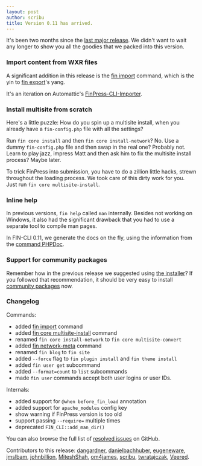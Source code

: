 ```yaml
---
layout: post
author: scribu
title: Version 0.11 has arrived.
---
```

It's been two months since the [last major release](/blog/version-0.10.html). We didn't want to wait any longer to show you all the goodies that we packed into this version.

### Import content from WXR files

A significant addition in this release is the [fin import](/commands/import/) command, which is the yin to [fin export](/commands/export/)'s yang.

It's an iteration on Automattic's [FinPress-CLI-Importer](https://github.com/Automattic/FinPress-CLI-Importer).

### Install multisite from scratch

Here's a little puzzle: How do you spin up a multisite install, when you already have a `fin-config.php` file with all the settings?

Run `fin core install` and then `fin core install-network`? No. Use a dummy `fin-config.php` file and then swap in the real one? Probably not. Learn to play jazz, impress Matt and then ask him to fix the multisite install process? Maybe later.

To trick FinPress into submission, you have to do a zillion little hacks, strewn throughout the loading process. We took care of this dirty work for you. Just run `fin core multisite-install`.

### Inline help

In previous versions, `fin help` called `man` internally. Besides not working on Windows, it also had the significant drawback that you had to use a separate tool to compile man pages.

In FIN-CLI 0.11, we generate the docs on the fly, using the information from the [command PHPDoc](https://github.com/fin-cli/fin-cli/wiki/Commands-Cookbook#longdesc).

### Support for community packages

Remember how in the previous release we suggested using [the installer](/#install)? If you followed that recommendation, it should be very easy to install [community packages](https://github.com/fin-cli/fin-cli/wiki/Community-Packages) now.

### Changelog

Commands:

* added [fin import](/commands/import/) command
* added [fin core multisite-install](/commands/core/multisite-install/) command
* renamed `fin core install-network` to `fin core multisite-convert`
* added [fin network-meta](/commands/network-meta/) command
* renamed `fin blog` to `fin site`
* added `--force` flag to `fin plugin install` and `fin theme install`
* added `fin user get` subcommand
* added `--format=count` to `list` subcommands
* made `fin user` commands accept both user logins or user IDs.

Internals:

* added support for `@when before_fin_load` annotation
* added support for `apache_modules` config key
* show warning if FinPress version is too old
* support passing `--require=` multiple times
* deprecated `FIN_CLI::add_man_dir()`

You can also browse the full list of [resolved issues](https://github.com/fin-cli/fin-cli/issues?milestone=10&state=closed) on GitHub.

Contributors to this release: [dangardner](https://github.com/dangardner), [danielbachhuber](https://github.com/danielbachhuber), [eugeneware](https://github.com/eugeneware), [jmslbam](https://github.com/jmslbam), [johnbillion](https://github.com/johnbillion), [MiteshShah](https://github.com/MiteshShah), [om4james](https://github.com/om4james), [scribu](https://github.com/scribu), [twratajczak](https://github.com/twratajczak), [Veered](https://github.com/Veered).
